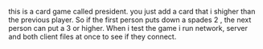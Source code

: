 this is a card game called president. you just add a card that i shigher than the previous player. So if the first person puts down a spades 2 ,
the next person can put a 3 or higher. When i test the game i run network, server and both client files at once to see if they connect.
